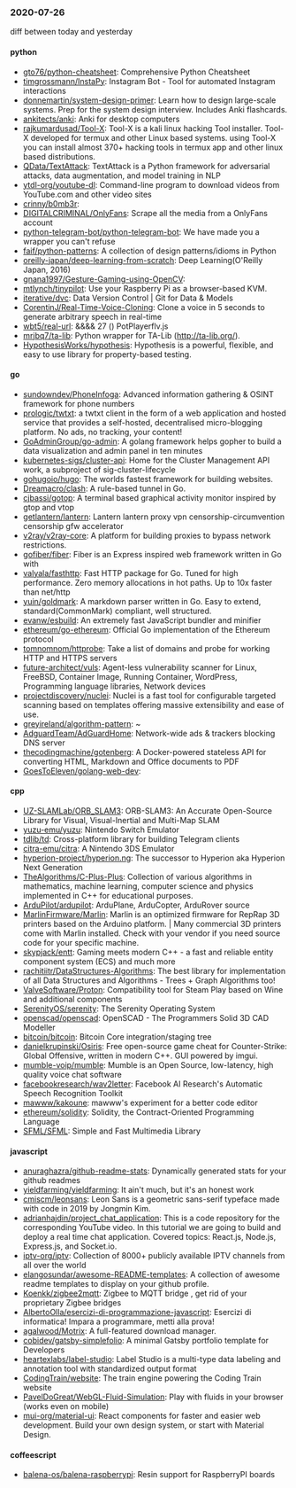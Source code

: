 ### 2020-07-26
diff between today and yesterday

#### python
* [gto76/python-cheatsheet](https://github.com/gto76/python-cheatsheet): Comprehensive Python Cheatsheet
* [timgrossmann/InstaPy](https://github.com/timgrossmann/InstaPy):  Instagram Bot - Tool for automated Instagram interactions
* [donnemartin/system-design-primer](https://github.com/donnemartin/system-design-primer): Learn how to design large-scale systems. Prep for the system design interview. Includes Anki flashcards.
* [ankitects/anki](https://github.com/ankitects/anki): Anki for desktop computers
* [rajkumardusad/Tool-X](https://github.com/rajkumardusad/Tool-X): Tool-X is a kali linux hacking Tool installer. Tool-X developed for termux and other Linux based systems. using Tool-X you can install almost 370+ hacking tools in termux app and other linux based distributions.
* [QData/TextAttack](https://github.com/QData/TextAttack): TextAttack  is a Python framework for adversarial attacks, data augmentation, and model training in NLP
* [ytdl-org/youtube-dl](https://github.com/ytdl-org/youtube-dl): Command-line program to download videos from YouTube.com and other video sites
* [crinny/b0mb3r](https://github.com/crinny/b0mb3r):    
* [DIGITALCRIMINAL/OnlyFans](https://github.com/DIGITALCRIMINAL/OnlyFans): Scrape all the media from a OnlyFans account
* [python-telegram-bot/python-telegram-bot](https://github.com/python-telegram-bot/python-telegram-bot): We have made you a wrapper you can't refuse
* [faif/python-patterns](https://github.com/faif/python-patterns): A collection of design patterns/idioms in Python
* [oreilly-japan/deep-learning-from-scratch](https://github.com/oreilly-japan/deep-learning-from-scratch):  Deep Learning(O'Reilly Japan, 2016)
* [gnana1997/Gesture-Gaming-using-OpenCV](https://github.com/gnana1997/Gesture-Gaming-using-OpenCV): 
* [mtlynch/tinypilot](https://github.com/mtlynch/tinypilot): Use your Raspberry Pi as a browser-based KVM.
* [iterative/dvc](https://github.com/iterative/dvc): Data Version Control | Git for Data & Models
* [CorentinJ/Real-Time-Voice-Cloning](https://github.com/CorentinJ/Real-Time-Voice-Cloning): Clone a voice in 5 seconds to generate arbitrary speech in real-time
* [wbt5/real-url](https://github.com/wbt5/real-url): &&&& 27 () PotPlayerflv.js 
* [mrjbq7/ta-lib](https://github.com/mrjbq7/ta-lib): Python wrapper for TA-Lib (http://ta-lib.org/).
* [HypothesisWorks/hypothesis](https://github.com/HypothesisWorks/hypothesis): Hypothesis is a powerful, flexible, and easy to use library for property-based testing.

#### go
* [sundowndev/PhoneInfoga](https://github.com/sundowndev/PhoneInfoga): Advanced information gathering & OSINT framework for phone numbers
* [prologic/twtxt](https://github.com/prologic/twtxt):  a twtxt client in the form of a web application and hosted service that provides a self-hosted, decentralised micro-blogging platform. No ads, no tracking, your content!
* [GoAdminGroup/go-admin](https://github.com/GoAdminGroup/go-admin): A golang framework helps gopher to build a data visualization and admin panel in ten minutes
* [kubernetes-sigs/cluster-api](https://github.com/kubernetes-sigs/cluster-api): Home for the Cluster Management API work, a subproject of sig-cluster-lifecycle
* [gohugoio/hugo](https://github.com/gohugoio/hugo): The worlds fastest framework for building websites.
* [Dreamacro/clash](https://github.com/Dreamacro/clash): A rule-based tunnel in Go.
* [cjbassi/gotop](https://github.com/cjbassi/gotop): A terminal based graphical activity monitor inspired by gtop and vtop
* [getlantern/lantern](https://github.com/getlantern/lantern): Lantern         lantern proxy vpn censorship-circumvention censorship gfw accelerator
* [v2ray/v2ray-core](https://github.com/v2ray/v2ray-core): A platform for building proxies to bypass network restrictions.
* [gofiber/fiber](https://github.com/gofiber/fiber):  Fiber is an Express inspired web framework written in Go with 
* [valyala/fasthttp](https://github.com/valyala/fasthttp): Fast HTTP package for Go. Tuned for high performance. Zero memory allocations in hot paths. Up to 10x faster than net/http
* [yuin/goldmark](https://github.com/yuin/goldmark):  A markdown parser written in Go. Easy to extend, standard(CommonMark) compliant, well structured.
* [evanw/esbuild](https://github.com/evanw/esbuild): An extremely fast JavaScript bundler and minifier
* [ethereum/go-ethereum](https://github.com/ethereum/go-ethereum): Official Go implementation of the Ethereum protocol
* [tomnomnom/httprobe](https://github.com/tomnomnom/httprobe): Take a list of domains and probe for working HTTP and HTTPS servers
* [future-architect/vuls](https://github.com/future-architect/vuls): Agent-less vulnerability scanner for Linux, FreeBSD, Container Image, Running Container, WordPress, Programming language libraries, Network devices
* [projectdiscovery/nuclei](https://github.com/projectdiscovery/nuclei): Nuclei is a fast tool for configurable targeted scanning based on templates offering massive extensibility and ease of use.
* [greyireland/algorithm-pattern](https://github.com/greyireland/algorithm-pattern): ~
* [AdguardTeam/AdGuardHome](https://github.com/AdguardTeam/AdGuardHome): Network-wide ads & trackers blocking DNS server
* [thecodingmachine/gotenberg](https://github.com/thecodingmachine/gotenberg): A Docker-powered stateless API for converting HTML, Markdown and Office documents to PDF
* [GoesToEleven/golang-web-dev](https://github.com/GoesToEleven/golang-web-dev): 

#### cpp
* [UZ-SLAMLab/ORB_SLAM3](https://github.com/UZ-SLAMLab/ORB_SLAM3): ORB-SLAM3: An Accurate Open-Source Library for Visual, Visual-Inertial and Multi-Map SLAM
* [yuzu-emu/yuzu](https://github.com/yuzu-emu/yuzu): Nintendo Switch Emulator
* [tdlib/td](https://github.com/tdlib/td): Cross-platform library for building Telegram clients
* [citra-emu/citra](https://github.com/citra-emu/citra): A Nintendo 3DS Emulator
* [hyperion-project/hyperion.ng](https://github.com/hyperion-project/hyperion.ng): The successor to Hyperion aka Hyperion Next Generation
* [TheAlgorithms/C-Plus-Plus](https://github.com/TheAlgorithms/C-Plus-Plus): Collection of various algorithms in mathematics, machine learning, computer science and physics implemented in C++ for educational purposes.
* [ArduPilot/ardupilot](https://github.com/ArduPilot/ardupilot): ArduPlane, ArduCopter, ArduRover source
* [MarlinFirmware/Marlin](https://github.com/MarlinFirmware/Marlin): Marlin is an optimized firmware for RepRap 3D printers based on the Arduino platform. | Many commercial 3D printers come with Marlin installed. Check with your vendor if you need source code for your specific machine.
* [skypjack/entt](https://github.com/skypjack/entt): Gaming meets modern C++ - a fast and reliable entity component system (ECS) and much more
* [rachitiitr/DataStructures-Algorithms](https://github.com/rachitiitr/DataStructures-Algorithms): The best library for implementation of all Data Structures and Algorithms - Trees + Graph Algorithms too!
* [ValveSoftware/Proton](https://github.com/ValveSoftware/Proton): Compatibility tool for Steam Play based on Wine and additional components
* [SerenityOS/serenity](https://github.com/SerenityOS/serenity): The Serenity Operating System 
* [openscad/openscad](https://github.com/openscad/openscad): OpenSCAD - The Programmers Solid 3D CAD Modeller
* [bitcoin/bitcoin](https://github.com/bitcoin/bitcoin): Bitcoin Core integration/staging tree
* [danielkrupinski/Osiris](https://github.com/danielkrupinski/Osiris): Free open-source game cheat for Counter-Strike: Global Offensive, written in modern C++. GUI powered by imgui.
* [mumble-voip/mumble](https://github.com/mumble-voip/mumble): Mumble is an Open Source, low-latency, high quality voice chat software
* [facebookresearch/wav2letter](https://github.com/facebookresearch/wav2letter): Facebook AI Research's Automatic Speech Recognition Toolkit
* [mawww/kakoune](https://github.com/mawww/kakoune): mawww's experiment for a better code editor
* [ethereum/solidity](https://github.com/ethereum/solidity): Solidity, the Contract-Oriented Programming Language
* [SFML/SFML](https://github.com/SFML/SFML): Simple and Fast Multimedia Library

#### javascript
* [anuraghazra/github-readme-stats](https://github.com/anuraghazra/github-readme-stats):  Dynamically generated stats for your github readmes
* [yieldfarming/yieldfarming](https://github.com/yieldfarming/yieldfarming):  It ain't much, but it's an honest work
* [cmiscm/leonsans](https://github.com/cmiscm/leonsans): Leon Sans is a geometric sans-serif typeface made with code in 2019 by Jongmin Kim.
* [adrianhajdin/project_chat_application](https://github.com/adrianhajdin/project_chat_application): This is a code repository for the corresponding YouTube video. In this tutorial we are going to build and deploy a real time chat application. Covered topics: React.js, Node.js, Express.js, and Socket.io.
* [iptv-org/iptv](https://github.com/iptv-org/iptv): Collection of 8000+ publicly available IPTV channels from all over the world
* [elangosundar/awesome-README-templates](https://github.com/elangosundar/awesome-README-templates): A collection of awesome readme templates to display on your github profile.
* [Koenkk/zigbee2mqtt](https://github.com/Koenkk/zigbee2mqtt): Zigbee  to MQTT bridge , get rid of your proprietary Zigbee bridges 
* [AlbertoOlla/esercizi-di-programmazione-javascript](https://github.com/AlbertoOlla/esercizi-di-programmazione-javascript): Esercizi di informatica! Impara a programmare, metti alla prova!
* [agalwood/Motrix](https://github.com/agalwood/Motrix): A full-featured download manager.
* [cobidev/gatsby-simplefolio](https://github.com/cobidev/gatsby-simplefolio):  A minimal Gatsby portfolio template for Developers
* [heartexlabs/label-studio](https://github.com/heartexlabs/label-studio): Label Studio is a multi-type data labeling and annotation tool with standardized output format
* [CodingTrain/website](https://github.com/CodingTrain/website): The train engine powering the Coding Train website
* [PavelDoGreat/WebGL-Fluid-Simulation](https://github.com/PavelDoGreat/WebGL-Fluid-Simulation): Play with fluids in your browser (works even on mobile)
* [mui-org/material-ui](https://github.com/mui-org/material-ui): React components for faster and easier web development. Build your own design system, or start with Material Design.

#### coffeescript
* [balena-os/balena-raspberrypi](https://github.com/balena-os/balena-raspberrypi): Resin support for RaspberryPI boards
